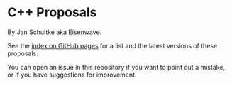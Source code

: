 # C++ Proposals

By Jan Schultke aka Eisenwave.

See the [index on GitHub pages](https://eisenwave.github.io/cpp-proposals/)
for a list and the latest versions of these proposals.

You can open an issue in this repository if you want to point out a mistake,
or if you have suggestions for improvement.

